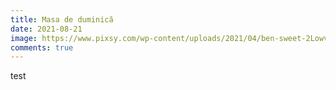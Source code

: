 ```yaml
---
title: Masa de duminică
date: 2021-08-21
image: https://www.pixsy.com/wp-content/uploads/2021/04/ben-sweet-2LowviVHZ-E-unsplash-1.jpeg
comments: true
---
```

test